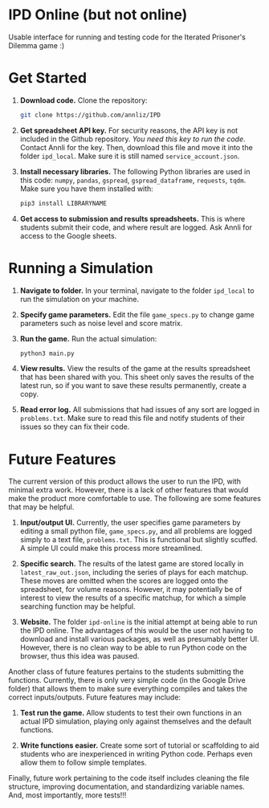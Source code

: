 # IPD Online (but not online)

Usable interface for running and testing code for the Iterated Prisoner's Dilemma game :)

# Get Started

1. **Download code.** Clone the repository:
    ```bash
    git clone https://github.com/annliz/IPD
    ```

2. **Get spreadsheet API key.** For security reasons, the API key is not included in the Github repository. *You need this key to run the code*. Contact Annli for the key. Then, download this file and move it into the folder `ipd_local`. Make sure it is still named `service_account.json`.

3. **Install necessary libraries.** The following Python libraries are used in this code: `numpy`, `pandas`, `gspread`, `gspread_dataframe`, `requests`, `tqdm`. Make sure you have them installed with:
    ```bash
    pip3 install LIBRARYNAME
    ```

4. **Get access to submission and results spreadsheets.** This is where students submit their code, and where result are logged. Ask Annli for access to the Google sheets.

# Running a Simulation

1. **Navigate to folder.** In your terminal, navigate to the folder `ipd_local` to run the simulation on your machine.

2. **Specify game parameters.** Edit the file `game_specs.py` to change game parameters such as noise level and score matrix.

3. **Run the game.** Run the actual simulation:
    ```bash
    python3 main.py
    ```

4. **View results.** View the results of the game at the results spreadsheet that has been shared with you. This sheet only saves the results of the latest run, so if you want to save these results permanently, create a copy.

5. **Read error log.** All submissions that had issues of any sort are logged in `problems.txt`. Make sure to read this file and notify students of their issues so they can fix their code.

# Future Features

The current version of this product allows the user to run the IPD, with minimal extra work. However, there is a lack of other features that would make the product more comfortable to use. The following are some features that may be helpful.

1. **Input/output UI.** Currently, the user specifies game parameters by editing a small python file, `game_specs.py`, and all problems are logged simply to a text file, `problems.txt`. This is functional but slightly scuffed. A simple UI could make this process more streamlined.

2. **Specific search.** The results of the latest game are stored locally in `latest_raw_out.json`, including the series of plays for each matchup. These moves are omitted when the scores are logged onto the spreadsheet, for volume reasons. However, it may potentially be of interest to view the results of a specific matchup, for which a simple searching function may be helpful.

3. **Website.** The folder `ipd-online` is the initial attempt at being able to run the IPD online. The advantages of this would be the user not having to download and install various packages, as well as presumably better UI. However, there is no clean way to be able to run Python code on the browser, thus this idea was paused.

Another class of future features pertains to the students submitting the functions. Currently, there is only very simple code (in the Google Drive folder) that allows them to make sure everything compiles and takes the correct inputs/outputs. Future features may include:

1. **Test run the game.** Allow students to test their own functions in an actual IPD simulation, playing only against themselves and the default functions.

2. **Write functions easier.** Create some sort of tutorial or scaffolding to aid students who are inexperienced in writing Python code. Perhaps even allow them to follow simple templates.

Finally, future work pertaining to the code itself includes cleaning the file structure, improving documentation, and standardizing variable names. And, most importantly, more tests!!!